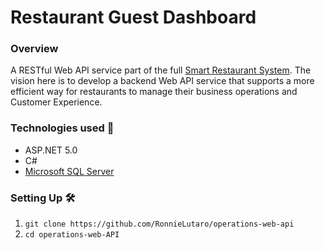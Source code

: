 # Restaurant Guest Dashboard
### Overview
A RESTful Web API service part of the full [Smart Restaurant System](https://github.com/RonnieLutaro/smart-restaurant-android). The vision here is to develop a backend Web API service that supports a more efficient way for restaurants to manage their business operations and Customer Experience.

### Technologies used 🚀
- ASP.NET 5.0
- C#
- [Microsoft SQL Server](https://www.microsoft.com/en-us/sql-server/sql-server-downloads)

### Setting Up 🛠
01. `git clone https://github.com/RonnieLutaro/operations-web-api`
02. `cd operations-web-API`

